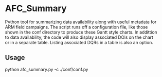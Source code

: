 # AFC_Summary
Python tool for summarizing data availability along with useful metadata for ARM field campaigns.  The script runs off a configuration file, like those shown in the conf directory to produce these Gantt style charts.  In addittion to data availability, the code will also display associated DOIs on the chart or in a separate table.  Listing associated DQRs in a table is also an option.

## Usage
python afc_summary.py -c ./conf/conf.py
